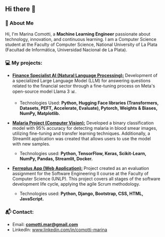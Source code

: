 ## Hi there 👋

### 🍄 About Me 
Hi, I'm Marina Comotti, a **Machine Learning Engineer** passionate about technology, innovation, and continuous learning. I am a Computer Science student at the Faculty of Computer Science, National University of La Plata (Facultad de Informática, Universidad Nacional de La Plata). 

### 💻 My projects:
* **[Finance Specialist AI (Natural Language Processing):](https://github.com/MarinaComotti/Finance_Specialist_AI)**
Development of a specialized Large Language Model (LLM) for answering questions related to the financial sector through a fine-tuning process on Meta's open-source model Llama 3 📊.
  - Technologies Used:  **Python, Hugging Face libraries (Transformers, Datasets, PEFT, Accelerate, Evaluate), Pytorch, Weights & Biases, NumPy, Matplotlib.**

* **[Malaria Project (Computer Vision):](https://github.com/MarinaComotti/Malaria_Project_Deep_Learning_CV)**
  Developed a binary classification model with 95% accuracy for detecting malaria in blood smear images, utilizing fine-tuning and transfer learning techniques. Additionally, a Streamlit application was created that allows users to use the model with new samples.
    - Technologies used: **Python, TensorFlow, Keras, Scikit-Learn, NumPy, Pandas, Streamlit, Docker.**

* **[Ferreplus App (Web Application):](https://github.com/MarinaComotti/ferreplus-django-app)**
  Project created as an evaluation assignment for the Software Engineering II course at the Faculty of Computer Science (UNLP). This project covers all stages of the software development life cycle, applying the agile Scrum methodology.
    - Technologies used:  **Python, Django, Bootstrap, CSS, HTML, JavaScript.**


### 📬 Contact:
- Email: **comotti.mar@gmail.com**
- LinkedIn: www.linkedin.com/in/comotti-marina

<!--
**MarinaComotti/MarinaComotti** is a ✨ _special_ ✨ repository because its `README.md` (this file) appears on your GitHub profile.

Here are some ideas to get you started:

- 🔭 I’m currently working on ...
- 🌱 I’m currently learning ...
- 👯 I’m looking to collaborate on ...
- 🤔 I’m looking for help with ...
- 💬 Ask me about ...
- 📫 How to reach me: ...
- 😄 Pronouns: ...
- ⚡ Fun fact: ...
-->
